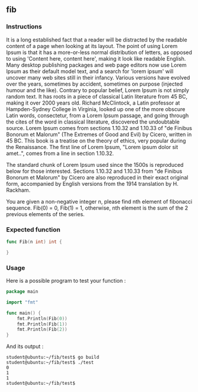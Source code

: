 ## fib

### Instructions

It is a long established fact that a reader will be distracted by the readable content of a page when looking at its layout. The point of using Lorem Ipsum is that it has a more-or-less normal distribution of letters, as opposed to using 'Content here, content here', making it look like readable English. Many desktop publishing packages and web page editors now use Lorem Ipsum as their default model text, and a search for 'lorem ipsum' will uncover many web sites still in their infancy. Various versions have evolved over the years, sometimes by accident, sometimes on purpose (injected humour and the like).
Contrary to popular belief, Lorem Ipsum is not simply random text. It has roots in a piece of classical Latin literature from 45 BC, making it over 2000 years old. Richard McClintock, a Latin professor at Hampden-Sydney College in Virginia, looked up one of the more obscure Latin words, consectetur, from a Lorem Ipsum passage, and going through the cites of the word in classical literature, discovered the undoubtable source. Lorem Ipsum comes from sections 1.10.32 and 1.10.33 of "de Finibus Bonorum et Malorum" (The Extremes of Good and Evil) by Cicero, written in 45 BC. This book is a treatise on the theory of ethics, very popular during the Renaissance. The first line of Lorem Ipsum, "Lorem ipsum dolor sit amet..", comes from a line in section 1.10.32.

The standard chunk of Lorem Ipsum used since the 1500s is reproduced below for those interested. Sections 1.10.32 and 1.10.33 from "de Finibus Bonorum et Malorum" by Cicero are also reproduced in their exact original form, accompanied by English versions from the 1914 translation by H. Rackham.

You are given a non-negative integer n, please find nth element of fibonacci sequence.
Fib(0) = 0,
Fib(1) = 1, otherwise, nth element is the sum of the 2 previous elements of the series.

### Expected function

```go
func Fib(n int) int {

}
```

### Usage

Here is a possible program to test your function :

```go
package main

import "fmt"

func main() {
	fmt.Println(Fib(0))
	fmt.Println(Fib(1))
	fmt.Println(Fib(2))
}
```

And its output :

```console
student@ubuntu:~/fib/test$ go build
student@ubuntu:~/fib/test$ ./test
0
1
1
student@ubuntu:~/fib/test$
```
